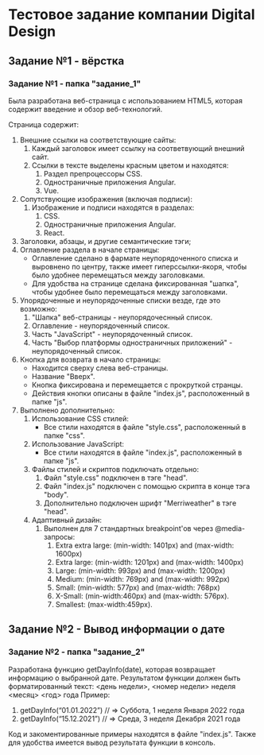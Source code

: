 # Тестовое задание компании Digital Design

## Задание №1 - вёрстка

### Задание №1 - папка "задание_1"

Была разработана веб-страница с использованием HTML5, которая содержит введение и обзор веб-технологий.

Страница содержит: 
1. Внешние ссылки на соответствующие сайты:
    1. Каждый заголовок имеет ссылку на соответвующий внешний сайт.
    2. Ссылки в тексте выделены красным цветом и находятся:
        1. Раздел препроцессоры CSS.
        2. Одностраничные приложения Angular.
        3. Vue.
2. Сопутствующие изображения (включая подписи):
    1. Изображение и подписи находятся в разделах: 
        1. CSS.
        2. Одностраничные приложения Angular.
        3. React.
3. Заголовки, абзацы, и другие семантические тэги;
4. Оглавление раздела в начале страницы:
    - Оглавление сделано в фармате неупорядоченного списка и выровнено по центру, также имеет гиперссылки-якоря, чтобы было удобнее перемещаться между заголовками.
    - Для удобства на странице сделана фиксированная "шапка", чтобы удобнее было перемещаться между заголовками.
5. Упорядоченные и неупорядоченные списки везде, где это возможно:
    1. "Шапка" веб-страницы - неупорядочеснный список.
    2. Оглавление - неупорядоченный список.
    3. Часть "JavaScript" - неупорядоченный список.
    4. Часть "Выбор платформы одностраничных приложений" - неупорядоченный список.
6. Кнопка для возврата в начало страницы:
    - Находится сверху слева веб-страницы.
    - Название "Вверх".
    - Кнопка фиксирована и перемещается с прокруткой странцы.
    - Действия кнопки описаны в файле "index.js", расположенный в папке "js". 
7. Выполнено дополнительно: 
    1. Использование CSS cтилей:
        - Все стили находятся в файле "style.css", расположенный в папке "css".
    2. Использование JavaScript:
        - Все стили находятся в файле "index.js", расположенный в папке "js".
    3. Файлы стилей и скриптов подключать отдельно:
        1. Файл "style.css" подключен в тэге "head".
        2. Файл "index.js" подключен с помощью скрипта в конце тэга "body".
        3. Дополнительно подключен шрифт "Merriweather" в тэге "head".
    4. Адаптивный дизайн: 
        1. Выполнен для 7 стандартных breakpoint'ов через @media-запросы:
            1. Extra extra large: (min-width: 1401px) and (max-width: 1600px)
            2. Extra large: (min-width: 1201px) and (max-width: 1400px)
            3. Large: (min-width: 993px) and (max-width: 1200px)
            4. Medium: (min-width: 769px) and (max-width: 992px)
            5. Small: (min-width: 577px) and (max-width: 768px)
            6. X-Small: (min-width:460px) and (max-width: 576px).
            7. Smallest: (max-width:459px).

## Задание №2 - Вывод информации о дате

### Задание №2 - папка "задание_2"

Разработана функцию getDayInfo(date), которая возвращает информацию о выбранной дате.
Результатом функции должен быть форматированный текст:
<день недели>, <номер недели> неделя <месяц> <год> года
Пример:
1. getDayInfo(“01.01.2022”) // => Суббота, 1 неделя Января 2022 года
2. getDayInfo(“15.12.2021”) // => Среда, 3 неделя Декабря 2021 года

Код и закоментированные примеры находятся в файле "index.js".
Также для удобства имеется вывод результата функции в консоль.


